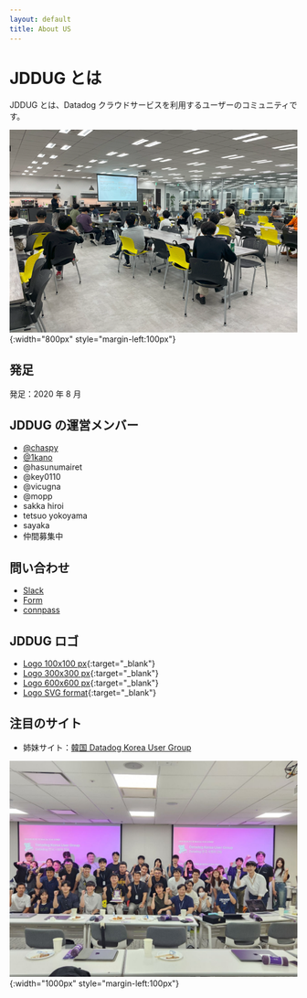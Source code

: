 ```yaml
---
layout: default
title: About US
---
```


# JDDUG とは

JDDUG とは、Datadog クラウドサービスを利用するユーザーのコミュニティです。

![集合写真](/assets/images/top_meetup.png){:width="800px" style="margin-left:100px"}


## 発足

発足：2020 年 8 月

## JDDUG の運営メンバー

- [@chaspy](/authors/chaspy/)
- [@1kano](/authors/1kano)
- @hasunumairet
- @key0110
- @vicugna
- @mopp
- sakka hiroi
- tetsuo yokoyama
- sayaka
- 仲間募集中

## 問い合わせ

- [Slack](https://t.co/dpBETMaosn)
- [Form](https://forms.gle/SoJrRUvX4FcysogP9)
- [connpass](https://datadog-jp.connpass.com/)

## JDDUG ロゴ

- [Logo 100x100 px](/assets/images/iconJDDUG100.png){:target="_blank"}
- [Logo 300x300 px](/assets/images/iconJDDUG300.png){:target="_blank"}
- [Logo 600x600 px](/assets/images/iconJDDUG600.png){:target="_blank"}
- [Logo SVG format](/assets/images/iconJDDUG.svg){:target="_blank"}

## 注目のサイト

- 姉妹サイト：[韓国 Datadog Korea User Group](https://datadogkrug.vercel.app/about)

![集合写真](/assets/images/krug.jpg){:width="1000px" style="margin-left:100px"}


